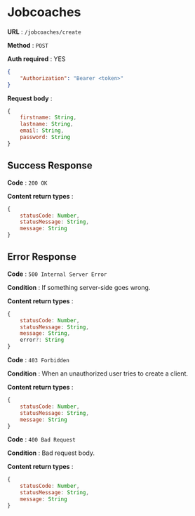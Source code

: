# Jobcoaches

**URL** : `/jobcoaches/create`

**Method** : `POST`

**Auth required** : YES
```json
{
    "Authorization": "Bearer <token>"
}
```

**Request body** :
```js
{
    firstname: String,
    lastname: String,
    email: String,
    password: String
}
```

## Success Response

**Code** : `200 OK`

**Content return types** :

```js
{
    statusCode: Number,
    statusMessage: String,
    message: String
}
```

## Error Response

**Code** : `500 Internal Server Error`

**Condition** : If something server-side goes wrong.

**Content return types** :

```js
{
    statusCode: Number,
    statusMessage: String,
    message: String,
    error?: String
}
```

**Code** : `403 Forbidden`

**Condition** : When an unauthorized user tries to create a client.

**Content return types** :

```js
{
    statusCode: Number,
    statusMessage: String,
    message: String
}
```

**Code** : `400 Bad Request`

**Condition** : Bad request body.

**Content return types** :

```js
{
    statusCode: Number,
    statusMessage: String,
    message: String
}
```